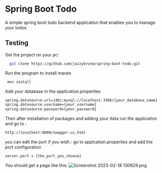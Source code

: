# Spring Boot Todo

A simple spring boot todo backend application that 
enables you to manage your todos

## Testing

Get the project on your pc:
```bash
  git clone https://github.com/jazzybruno/spring-boot-todo.git
```

Run the program to install maven
```bash
 mvn install 
```

Add your database in the application.properties
```bash
spring.datasource.url=jdbc:mysql://localhost:3306/{your_database_name}
spring.datasource.username={your_username}
spring.datasource.password={your_password}
```

Then after installation of packages and adding your data 
run the application and go to :
```bash
http://localhost:8000/swagger-ui.html
```

you can edit the port if you wish : 
go to applcation.properties and add the port configuration
```bash
server.port = {the_port_you_choose}
```

You should get a page like this:
![Screenshot 2023-02-18 130829.png](..%2F..%2FOneDrive%2FDesktop%2FScreenshot%202023-02-18%20130829.png)